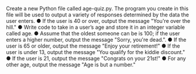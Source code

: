  Create a new Python file called age-quiz.py. The program you create in
this file will be used to output a variety of responses determined by the
data the user enters.
● If the user is 40 or over, output the message "You're over the hill."
● Write code to take in a user’s age and store it in an integer variable called
age.
● Assume that the oldest someone can be is 100; if the user enters a
higher number, output the message "Sorry, you're dead.".
● If the user is 65 or older, output the message "Enjoy your retirement!"
● If the user is under 13, output the message "You qualify for the kiddie
discount."
● If the user is 21, output the message "Congrats on your 21st!"
● For any other age, output the message "Age is but a number."
